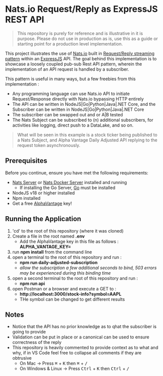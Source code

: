# Nats.io Request/Reply as ExpressJS REST API

> This repository is purely for reference and is illustrative in it is purpose. Please do not use in production as is, use this as a guide
or starting point for a production level implementation.


This project illustrates the use of [Nats.io](https://nats.io/) built in [Request/Reply streaming pattern](https://docs.nats.io/nats-concepts/core-nats/reqreply) within an [ExpressJS]() API. The goal behind this implementation is to showcase a loosely coupled pub-sub Rest API pattern, wherein the implementation of an API request is handled by
a subscriber.

This pattern is useful in many ways, but a few freebies from this implementation :
* Any programming language can use Nats.io API to initiate Request/Response directly with Nats.io bypassing HTTP entirely
* The API can be written in NodeJS|Go|Python|Java|.NET Core, and the Subscriber can be written in NodeJS|Go|Python|Java|.NET Core
* The subscriber can be swapped out and or A|B tested
* The Nats Subject can be subscribed to (n) additional subscribers, for activities like logging, direct push to a DataLake, and so on.

> What will be seen in this example is a stock ticker being published to a Nats Subject, and Alpha Vantage Daily Adjusted API replying to the request token asynchronously.

## Prerequisites

Before you continue, ensure you have met the following requirements:

* [Nats Server](https://docs.nats.io/running-a-nats-service/introduction/installation#downloading-a-release-build) or [Nats Docker Server](https://hub.docker.com/_/nats) installed and running
    * If installing the Go Server, [Go](https://go.dev/doc/install) must be installed
* NodeJS v18 or higher installed
* Npm installed
* Get a free [AlphaVantage](https://www.alphavantage.co/support/#api-key) key!

## Running the Application

1) 'cd' to the root of this repository (where it was cloned)
1) Create a file in the root named **.env**
    * Add the AlphaVantage key in this file as follows : **ALPHA_VANTAGE_KEY=<insert key here>**
1) run **npm install** from the command line
1) open a terminal to the root of this repository and run :
    * **npm run daily-adjusted-subscription**
    * _allow the subscription a few additional seconds to bind, 503 errors may be experienced during this binding time_
1) open a second terminal to the root of this repository and run :
    * **npm run api**
1) open Postman or a browser and execute a GET to : 
    * **http://localhost:3000/stock-info?symbol=AAPL**
    * THe symbol can be changed to get different results



## Notes
* Notice that the API has no prior knowledge as to qhat the subscriber is going to provide
* Validation can be put in place or a canonical can be used to ensure correctness of the reply
* This repository is heavily commented to provide context as to what and why, if in VS Code feel free to collapse all comments if they are obtrusive
    * On Mac -> Press <kbd>&#8984;</kbd> + <kbd>K</kbd> then <kbd>&#8984;</kbd> + <kbd>/</kbd> 
    * On Windows & Linux -> Press <kbd>Ctrl</kbd> + <kbd>K</kbd> then <kbd>Ctrl</kbd> + <kbd>/</kbd> 